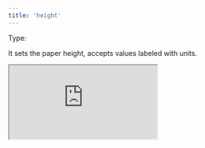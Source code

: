 ```yaml
---
title: 'height'
--- 
```


Type: <Type children='<string>'/><br/>

It sets the paper height, accepts values labeled with units.

<Iframe
  src="https://api.microlink.io/?url=https://example.com&pdf&height=480px"
/>

<MultiCodeEditor languages={{
  Shell: `microlink-api https://example.com&pdf&height=480px`,
  'Node.js': `const mql = require('@microlink/mql')
 
module.exports = async () => {
  const { status, data, response } = await mql(
    'https://example.com', { 
      pdf: true,
      height: '480px'
  })
  console.log(status, data)
}
  `
  }} 
/>
